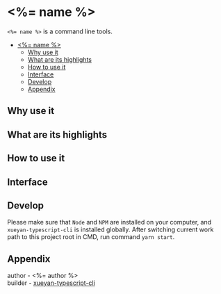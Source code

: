 # <%= name %>

`<%= name %>` is a command line tools.  

- [<%= name %>](<% print('#'+name) %>)
  - [Why use it](#why-use-it)
  - [What are its highlights](#what-are-its-highlights)
  - [How to use it](#how-to-use-it)
  - [Interface](#interface)
  - [Develop](#develop)
  - [Appendix](#appendix)

## Why use it

## What are its highlights

## How to use it

## Interface

## Develop

Please make sure that `Node` and `NPM` are installed on your computer, and `xueyan-typescript-cli` is installed globally. After switching current work path to this project root in CMD, run command `yarn start`.

## Appendix

author - <%= author %>  
builder - [xueyan-typescript-cli](https://github.com/xueyan-site/xueyan-typescript-cli)  

